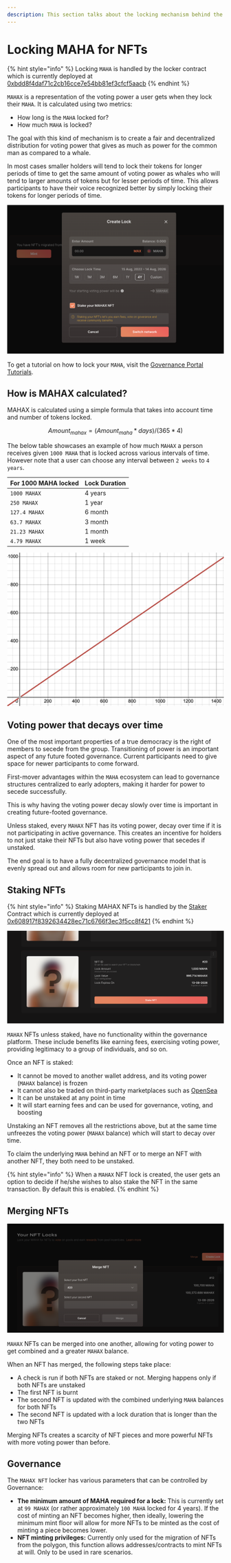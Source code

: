 ```yaml
---
description: This section talks about the locking mechanism behind the MAHAX NFTs
---
```


# Locking MAHA for NFTs

{% hint style="info" %}
Locking `MAHA` is handled by the locker contract which is currently deployed at [0xbdd8f4daf71c2cb16cce7e54bb81ef3cfcf5aacb](https://etherscan.io/address/0xbdd8f4daf71c2cb16cce7e54bb81ef3cfcf5aacb)
{% endhint %}

`MAHAX` is a representation of the voting power a user gets when they lock their `MAHA`. It is calculated using two metrics:

* How long is the `MAHA` locked for?
* How much `MAHA` is locked?

The goal with this kind of mechanism is to create a fair and decentralized distribution for voting power that gives as much as power for the common man as compared to a whale.&#x20;

In most cases smaller holders will tend to lock their tokens for longer periods of time to get the same amount of voting power as whales who will tend to larger amounts of tokens but for lesser periods of time. This allows participants to have their voice recognized better by simply locking their tokens for longer periods of time.

![A screenshot of the lock screen that allows a user to choose how much MAHA they'd like to lock, for how long and if they'd like to stake their NFT as well.](<../.gitbook/assets/image (4) (2).png>)

To get a tutorial on how to lock your `MAHA`, visit the [Governance Portal Tutorials](governance-portal/staking-maha-for-mahax.md).

## How is MAHAX calculated?

MAHAX is calculated using a simple formula that takes into account time and number of tokens locked.

$$
Amount_{mahax} = (Amount_{maha} * days) / (365 * 4)
$$

The below table showcases an example of how much `MAHAX` a person receives given `1000 MAHA` that is locked across various intervals of time. However note that a user can choose any interval between `2 weeks` to `4 years`.

| For 1000 MAHA locked | Lock Duration |
| -------------------- | ------------- |
| `1000 MAHAX`         | 4 years       |
| `250 MAHAX`          | 1 year        |
| `127.4 MAHAX`        | 6 month       |
| `63.7 MAHAX`         | 3 month       |
| `21.23 MAHAX`        | 1 month       |
| `4.79 MAHAX`         | 1 week        |

![A graph showcasing the MAHAX power (y-axis) across the number of days locked (x-axis) for 1000 MAHA](<../.gitbook/assets/image (1) (1) (1).png>)

## Voting power that decays over time

One of the most important properties of a true democracy is the right of members to secede from the group. Transitioning of power is an important aspect of any future footed governance. Current participants need to give space for newer participants to come forward.&#x20;

First-mover advantages within the `MAHA` ecosystem can lead to governance structures centralized to early adopters, making it harder for power to secede successfully.&#x20;

This is why having the voting power decay slowly over time is important in creating future-footed governance.

Unless staked, every `MAHAX` NFT has its voting power, decay over time if it is not participating in active governance. This creates an incentive for holders to not just stake their NFTs but also have voting power that secedes if unstaked.

The end goal is to have a fully decentralized governance model that is evenly spread out and allows room for new participants to join in.

## Staking NFTs

{% hint style="info" %}
Staking MAHAX NFTs is handled by the [Staker](https://github.com/MahaDAO/governance-contracts/blob/master/contracts/MAHAXStaker.sol) Contract which is currently deployed at [0x608917f8392634428ec71c6766f3ec3f5cc8f421](https://etherscan.io/address/0x608917f8392634428ec71c6766f3ec3f5cc8f421)
{% endhint %}

![](<../.gitbook/assets/image (1) (3).png>)

`MAHAX` NFTs unless staked, have no functionality within the governance platform. These include benefits like earning fees, exercising voting power, providing legitimacy to a group of individuals, and so on.

Once an NFT is staked:

* It cannot be moved to another wallet address, and its voting power (`MAHAX` balance) is frozen
* It cannot also be traded on third-party marketplaces such as [OpenSea](https://opensea.io/)
* It can be unstaked at any point in time
* It will start earning fees and can be used for governance, voting, and boosting

Unstaking an NFT removes all the restrictions above, but at the same time unfreezes the voting power (`MAHAX` balance) which will start to decay over time.

To claim the underlying `MAHA` behind an NFT or to merge an NFT with another NFT, they both need to be unstaked.

{% hint style="info" %}
When a `MAHAX` NFT lock is created, the user gets an option to decide if he/she wishes to also stake the NFT in the same transaction. By default this is enabled.
{% endhint %}

## Merging NFTs

![The merge screen that selects the NFTs that a user is trying to merge](<../.gitbook/assets/image (4).png>)

`MAHAX` NFTs can be merged into one another, allowing for voting power to get combined and a greater `MAHAX` balance.

When an NFT has merged, the following steps take place:

* A check is run if both NFTs are staked or not. Merging happens only if both NFTs are unstaked
* The first NFT is burnt
* The second NFT is updated with the combined underlying `MAHA` balances for both NFTs
* The second NFT is updated with a lock duration that is longer than the two NFTs

Merging NFTs creates a scarcity of NFT pieces and more powerful NFTs with more voting power than before.

## Governance

The `MAHAX NFT` locker has various parameters that can be controlled by Governance:

* **The minimum amount of MAHA required for a lock:** This is currently set at `99 MAHAX` (or rather approximately `100 MAHA` locked for 4 years). If the cost of minting an NFT becomes higher, then ideally, lowering the minimum mint floor will allow for more NFTs to be minted as the cost of minting a piece becomes lower.
* **NFT minting privileges:** Currently only used for the migration of NFTs from the polygon, this function allows addresses/contracts to mint NFTs at will. Only to be used in rare scenarios.
